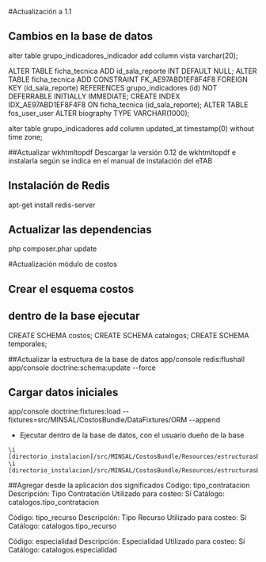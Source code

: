 #Actualización a 1.1
## Cambios en la base de datos



alter table grupo_indicadores_indicador add column vista varchar(20);

ALTER TABLE ficha_tecnica ADD id_sala_reporte INT DEFAULT NULL;
ALTER TABLE ficha_tecnica ADD CONSTRAINT FK_AE97ABD1EF8F4F8 FOREIGN KEY (id_sala_reporte) REFERENCES grupo_indicadores (id) NOT DEFERRABLE INITIALLY IMMEDIATE;
CREATE INDEX IDX_AE97ABD1EF8F4F8 ON ficha_tecnica (id_sala_reporte);
ALTER TABLE fos_user_user ALTER biography TYPE VARCHAR(1000);

alter table grupo_indicadores add column updated_at timestamp(0) without time zone;



##Actualizar wkhtmltopdf
Descargar la versión 0.12 de wkhtmltopdf e instalarla según se indica en el manual de instalación del eTAB


## Instalación de Redis
apt-get install redis-server

## Actualizar las dependencias
php composer.phar update


#Actualización módulo de costos
## Crear el esquema costos
## dentro de la base ejecutar
CREATE SCHEMA costos;
CREATE SCHEMA catalogos;
CREATE SCHEMA temporales;

##Actualizar la estructura de la base de datos
app/console redis:flushall
app/console doctrine:schema:update --force


## Cargar datos iniciales
app/console doctrine:fixtures:load --fixtures=src/MINSAL/CostosBundle/DataFixtures/ORM --append

- Ejecutar dentro de la base de datos, con el usuario dueño de la base
~~~
\i [directorio_instalacion]/src/MINSAL/CostosBundle/Resources/estructurasBD/estructuras.sql
\i [directorio_instalacion]/src/MINSAL/CostosBundle/Resources/estructurasBD/costos_rrhh.sql
~~~

##Agregar desde la aplicación dos significados
Código: tipo_contratacion
Descripción: Tipo Contratación
Utilizado para costeo: Sí
Catálogo: catalogos.tipo_contratacion

Código: tipo_recurso
Descripción: Tipo Recurso
Utilizado para costeo: Sí
Catálogo: catalogos.tipo_recurso

Código: especialidad
Descripción: Especialidad
Utilizado para costeo: Sí
Catálogo: catalogos.especialidad